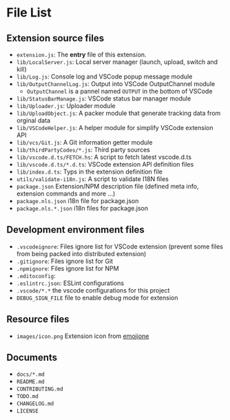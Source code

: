 # File List

## Extension source files

- `extension.js`: The **entry** file of this extension.
- `lib/LocalServer.js`: Local server manager (launch, upload, switch and kill)
- `lib/Log.js`: Console log and VSCode popup message module
- `lib/OutputChannelLog.js`: Output into VSCode OutputChannel module 
	- `OutputChannel` is a pannel named `OUTPUT` in the bottom of VSCode
- `lib/StatusBarManage.js`: VSCode status bar manager module
- `lib/Uploader.js`: Uploader module 
- `lib/UploadObject.js`: A packer module that generate tracking data from orginal data
- `lib/VSCodeHelper.js`: A helper module for simplify VSCode extension API 
- `lib/vcs/Git.js`: A Git information getter module
- `lib/thirdPartyCodes/*.js`: Third party sources
- `lib/vscode.d.ts/FETCH.hs`: A script to fetch latest vscode.d.ts
- `lib/vscode.d.ts/*.d.ts`: VSCode extension API definition files
- `lib/index.d.ts`: Typs in the extension definition file 
- `utils/validate-i18n.js`: A script to validate I18N files 
- `package.json` Extension/NPM description file (defined meta info, extension commands and more ...)
- `package.nls.json` i18n file for package.json
- `package.nls.*.json` i18n files for package.json

## Development environment files

- `.vscodeignore`: Files ignore list for VSCode extension (prevent some files from being packed into distributed extension)
- `.gitignore`: Files ignore list for Git
- `.npmignore`: Files ignore list for NPM
- `.editoconfig`:
- `.eslintrc.json`: ESLint configurations
- `.vscode/*.*` the vscode configurations for this project
- `DEBUG_SIGN_FILE` file to enable debug mode for extension

## Resource files

- `images/icon.png` Extension icon from [emojione](http://emojione.com/)

## Documents

- `docs/*.md`
- `README.md`
- `CONTRIBUTING.md`
- `TODO.md`
- `CHANGELOG.md`
- `LICENSE`
